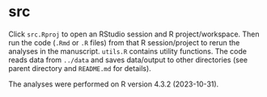 # src

Click `src.Rproj` to open an RStudio session and R project/workspace. Then run the code (`.Rmd` or `.R` files) from that R session/project to rerun the analyses in the manuscript. `utils.R` contains utility functions. The code reads data from `../data` and saves data/output to other directories (see parent directory and `README.md` for details).

The analyses were performed on R version 4.3.2 (2023-10-31).
